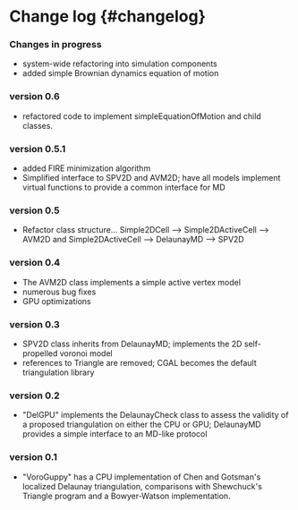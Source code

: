 # Change log {#changelog}

### Changes in progress

* system-wide refactoring into simulation components
* added simple Brownian dynamics equation of motion

### version 0.6

* refactored code to implement simpleEquationOfMotion and child classes.

### version 0.5.1

* added FIRE minimization algorithm
* Simplified interface to SPV2D and AVM2D; have all models implement virtual functions to provide a
common interface for MD

### version 0.5

* Refactor class structure... Simple2DCell --> Simple2DActiveCell --> AVM2D and Simple2DActiveCell
--> DelaunayMD --> SPV2D

### version 0.4

* The AVM2D class implements a simple active vertex model
* numerous bug fixes
* GPU optimizations

### version 0.3

* SPV2D class inherits from DelaunayMD; implements the 2D self-propelled voronoi model
* references to Triangle are removed; CGAL becomes the default triangulation library

### version 0.2

* "DelGPU" implements the DelaunayCheck class to assess the validity of a proposed triangulation on
either the CPU or GPU; DelaunayMD provides a simple interface to an MD-like protocol

### version 0.1

* "VoroGuppy" has a CPU implementation of Chen and Gotsman's  localized Delaunay triangulation,
comparisons with Shewchuck's Triangle program and a Bowyer-Watson implementation.
